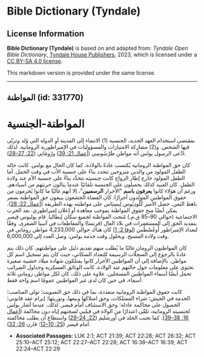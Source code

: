 # Bible Dictionary (Tyndale)

## License Information

**Bible Dictionary (Tyndale)** is based on and adapted from: _Tyndale Open Bible Dictionary_, [Tyndale House Publishers](https://tyndaleopenresources.com/), 2023, which is licensed under a [CC BY-SA 4.0 license](https://creativecommons.org/licenses/by-sa/4.0/legalcode.en).

This markdown version is provided under the same license.



--------------------------------

## المواطنة (id: 331770)

المواطنة\-الجنسية
=================

بمقتضى استخدام العهد الجديد، الجنسية (1\) الانتماء إلى المدينة أو الدولة التي وُلد وتربّى فيها الشخص. و(2\) مشاركة الامتيازات والمسؤوليات في الإمبراطورية الرومانية. لذلك ادَّعى الرسول بولس أنه مواطن طَرْسُوسِي ([أعمال 21: 39](https://ref.ly/Acts21:39)) ورُومَانِي ([22: 27–28](https://ref.ly/Acts22:27-Acts22:28)).

كان حق المواطنة الرومانية يُكتسب عادةً بالولادة، كما كان الحال مع بولس. كانت حالة الطفل المولود من والدين متزوجين تتحدد بناءً على جنسية الأب في وقت الحمل. أما الطفل المولود خارج إطار الزواج كانت جنسيته تتحدَّد بناءً على جنسية الأم عند ولادة الطفل. كان العبيد كذلك يحصلون على الجنسية تلقائيًا عندما ينالون حريتهم من أسيادهم. ورغم أن هؤلاء كانوا **يعرفون باسم** "الأحرار **الرسميين**"، إلا أنهم غالبًا ما كانوا يُحرمون من حقوق المواطنين المولدون أحرارًا. كان القضاة الجشعون يبيعون حق المواطنة بسعر باهظ الثمن. حصل الأمير كُلُودِيُوس لِيسِيَاس على مواطنته بهذه الطريقة ([أعمال 22: 28](https://ref.ly/Acts22:28)). يمكن أيضًا منح حقوق المواطنة بموجب معاهدة أو إعلان إمبراطوري. بعد الحرب الاجتماعية (حوالي 90–85 ق.م.) مُنحت المواطنة لجميع سكان إيطاليا. قام يوليوس قيصر بتمديد الحق إلى المستعمرات في بلاد الغال (فرنسا) والمقاطعات في آسيا الصغرى. وفقًا لتعداد الإمبراطور أُوغُسْطُس ([لوقا 2: 1](https://ref.ly/Luke2:1)) كان هناك حوالي 4,233,000 مواطن روماني في وقت ولادة المسيح. وبحلول وقت خدمة بولس، وصل العدد إلى 6,000,000\.

كان المواطنون الرومان غالبًا ما يُطلب منهم تقديم دليل على مواطنتهم. كان ذلك يتم عادةً بالرجوع إلى السجلّات الرسيمة للتعداد السكاني، حيث كان يتم تسجيل اسم كل مواطن. بالإضافة إلى أن المواطنين الأحرار كانوا يمتلكون شهادة ميلاد خشبية صغيرة تحتوي على معلومات حول حالتهم عند الولادة. كانت الوثائق العسكرية وجداول الضرائب تحمل أيضًا أسماء المواطنين المسجلين. علاوة على ذلك، كان لكل مواطن روماني ثلاثة أسماء، في حين كان لدى غير المواطنين عمومًا اسم واحد فقط.

كانت حقوق المواطنة الرومانية متعددة، بما في ذلك حق التصويت؛ تولي المناصب؛ الخدمة في الجيش؛ شراء الممتلكات، وحق امتلاكها وبيعها، وتوريثها؛ إبرام عقد قانوني؛ الحصول على محاكمة عادلة؛ وحق الاستئناف أمام قيصر. لذلك، عندما أشار بولس لجنسيته الرومانية، تلقّى اعتذارًا من الولاة في فيلبي لسجنهم إياه دون محاكمة ([أعمال 16: 38–39](https://ref.ly/Acts16:38-Acts16:39)). كما تجنب الجلد في أورشليم ([22: 24–29](https://ref.ly/Acts22:24-Acts22:29)) واستطاع أن يطلب محاكمته أمام قيصر ([25: 10–12](https://ref.ly/Acts25:10-Acts25:12)؛ قارن [26: 32](https://ref.ly/Acts26:32)).

* **Associated Passages:** LUK 2:1; ACT 21:39; ACT 22:28; ACT 26:32; ACT 25:10–ACT 25:12; ACT 22:27–ACT 22:28; ACT 16:38–ACT 16:39; ACT 22:24–ACT 22:29

